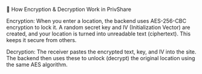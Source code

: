 🔐 How Encryption & Decryption Work in PrivShare 


Encryption: When you enter a location, the backend uses AES-256-CBC encryption to lock it. A random secret key and IV (Initialization Vector) are created, and your location is turned into unreadable text (ciphertext). This keeps it secure from others.

Decryption: The receiver pastes the encrypted text, key, and IV into the site. The backend then uses these to unlock (decrypt) the original location using the same AES algorithm.
